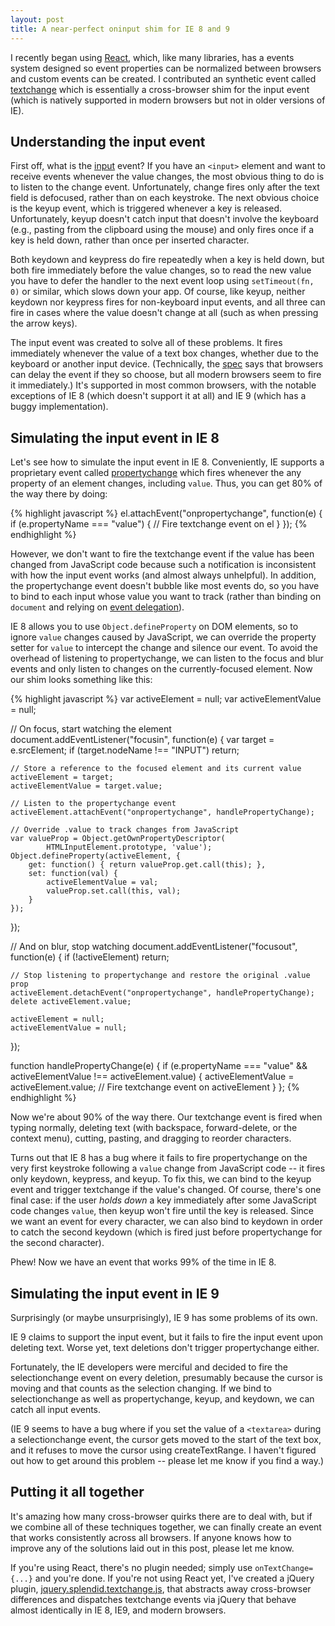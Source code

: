 ```yaml
---
layout: post
title: A near-perfect oninput shim for IE 8 and 9
---
```


I recently began using [React](http://facebook.github.io/react/), which, like many libraries, has a events system designed so event properties can be normalized between browsers and custom events can be created. I contributed an synthetic event called [textchange](https://github.com/facebook/react/pull/75) which is essentially a cross-browser shim for the input event (which is natively supported in modern browsers but not in older versions of IE).

## Understanding the input event

First off, what is the [input](https://developer.mozilla.org/en-US/docs/Web/Reference/Events/input) event? If you have an `<input>` element and want to receive events whenever the value changes, the most obvious thing to do is to listen to the change event. Unfortunately, change fires only after the text field is defocused, rather than on each keystroke. The next obvious choice is the keyup event, which is triggered whenever a key is released. Unfortunately, keyup doesn't catch input that doesn't involve the keyboard (e.g., pasting from the clipboard using the mouse) and only fires once if a key is held down, rather than once per inserted character.

Both keydown and keypress do fire repeatedly when a key is held down, but both fire immediately before the value changes, so to read the new value you have to defer the handler to the next event loop using `setTimeout(fn, 0)` or similar, which slows down your app. Of course, like keyup, neither keydown nor keypress fires for non-keyboard input events, and all three can fire in cases where the value doesn't change at all (such as when pressing the arrow keys).

The input event was created to solve all of these problems. It fires immediately whenever the value of a text box changes, whether due to the keyboard or another input device. (Technically, the [spec](http://www.whatwg.org/specs/web-apps/current-work/multipage/common-input-element-attributes.html#event-input-input) says that browsers can delay the event if they so choose, but all modern browsers seem to fire it immediately.) It's supported in most common browsers, with the notable exceptions of IE 8 (which doesn't support it at all) and IE 9 (which has a buggy implementation).

## Simulating the input event in IE 8

Let's see how to simulate the input event in IE 8. Conveniently, IE supports a proprietary event called [propertychange](http://msdn.microsoft.com/en-us/library/ie/ms536956%28v=vs.85%29.aspx) which fires whenever the any property of an element changes, including `value`. Thus, you can get 80% of the way there by doing:

{% highlight javascript %}
el.attachEvent("onpropertychange", function(e) {
    if (e.propertyName === "value") {
        // Fire textchange event on el
    }
});
{% endhighlight %}

However, we don't want to fire the textchange event if the value has been changed from JavaScript code because such a notification is inconsistent with how the input event works (and almost always unhelpful). In addition, the propertychange event doesn't bubble like most events do, so you have to bind to each input whose value you want to track (rather than binding on `document` and relying on [event delegation](http://davidwalsh.name/event-delegate)).

IE 8 allows you to use `Object.defineProperty` on DOM elements, so to ignore `value` changes caused by JavaScript, we can override the property setter for `value` to intercept the change and silence our event. To avoid the overhead of listening to propertychange, we can listen to the focus and blur events and only listen to changes on the currently-focused element. Now our shim looks something like this:

{% highlight javascript %}
var activeElement = null;
var activeElementValue = null;

// On focus, start watching the element
document.addEventListener("focusin", function(e) {
    var target = e.srcElement;
    if (target.nodeName !== "INPUT") return;

    // Store a reference to the focused element and its current value
    activeElement = target;
    activeElementValue = target.value;

    // Listen to the propertychange event
    activeElement.attachEvent("onpropertychange", handlePropertyChange);

    // Override .value to track changes from JavaScript
    var valueProp = Object.getOwnPropertyDescriptor(
            HTMLInputElement.prototype, 'value');
    Object.defineProperty(activeElement, {
        get: function() { return valueProp.get.call(this); },
        set: function(val) {
            activeElementValue = val;
            valueProp.set.call(this, val);
        }
    });
});

// And on blur, stop watching
document.addEventListener("focusout", function(e) {
    if (!activeElement) return;

    // Stop listening to propertychange and restore the original .value prop
    activeElement.detachEvent("onpropertychange", handlePropertyChange);
    delete activeElement.value;

    activeElement = null;
    activeElementValue = null;
});

function handlePropertyChange(e) {
    if (e.propertyName === "value" &&
            activeElementValue !== activeElement.value) {
        activeElementValue = activeElement.value;
        // Fire textchange event on activeElement
    }
};
{% endhighlight %}

Now we're about 90% of the way there. Our textchange event is fired when typing normally, deleting text (with backspace, forward-delete, or the context menu), cutting, pasting, and dragging to reorder characters.

Turns out that IE 8 has a bug where it fails to fire propertychange on the very first keystroke following a `value` change from JavaScript code -- it fires only keydown, keypress, and keyup. To fix this, we can bind to the keyup event and trigger textchange if the value's changed. Of course, there's one final case: if the user _holds down_ a key immediately after some JavaScript code changes `value`, then keyup won't fire until the key is released. Since we want an event for every character, we can also bind to keydown in order to catch the second keydown (which is fired just before propertychange for the second character).

Phew! Now we have an event that works 99% of the time in IE 8.

## Simulating the input event in IE 9

Surprisingly (or maybe unsurprisingly), IE 9 has some problems of its own.

IE 9 claims to support the input event, but it fails to fire the input event upon deleting text. Worse yet, text deletions don't trigger propertychange either.

Fortunately, the IE developers were merciful and decided to fire the selectionchange event on every deletion, presumably because the cursor is moving and that counts as the selection changing. If we bind to selectionchange as well as propertychange, keyup, and keydown, we can catch all input events.

(IE 9 seems to have a bug where if you set the value of a `<textarea>` during a selectionchange event, the cursor gets moved to the start of the text box, and it refuses to move the cursor using createTextRange. I haven't figured out how to get around this problem -- please let me know if you find a way.)

## Putting it all together

It's amazing how many cross-browser quirks there are to deal with, but if we combine all of these techniques together, we can finally create an event that works consistently across all browsers. If anyone knows how to improve any of the solutions laid out in this post, please let me know.

If you're using React, there's no plugin needed; simply use `onTextChange={...}` and you're done. If you're not using React yet, I've created a jQuery plugin, [jquery.splendid.textchange.js](https://github.com/spicyj/jquery-splendid-textchange), that abstracts away cross-browser differences and dispatches textchange events via jQuery that behave almost identically in IE 8, IE9, and modern browsers.
